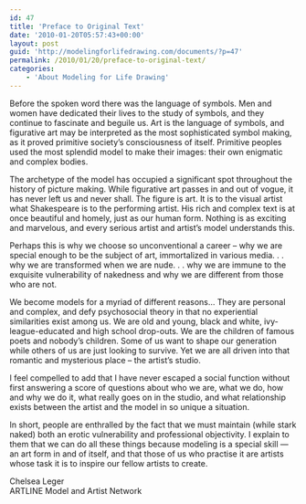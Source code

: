 ```yaml
---
id: 47
title: 'Preface to Original Text'
date: '2010-01-20T05:57:43+00:00'
layout: post
guid: 'http://modelingforlifedrawing.com/documents/?p=47'
permalink: /2010/01/20/preface-to-original-text/
categories:
    - 'About Modeling for Life Drawing'
---
```


Before the spoken word there was the language of symbols. Men and women have dedicated their lives to the study of symbols, and they continue to fascinate and beguile us. Art is the language of symbols, and figurative art may be interpreted as the most sophisticated symbol making, as it proved primitive society’s consciousness of itself. Primitive peoples used the most splendid model to make their images: their own enigmatic and complex bodies.

The archetype of the model has occupied a significant spot throughout the history of picture making. While figurative art passes in and out of vogue, it has never left us and never shall. The figure is art. It is to the visual artist what Shakespeare is to the performing artist. His rich and complex text is at once beautiful and homely, just as our human form. Nothing is as exciting and marvelous, and every serious artist and artist’s model understands this.

Perhaps this is why we choose so unconventional a career – why we are special enough to be the subject of art, immortalized in various media. . . why we are transformed when we are nude. . . why we are immune to the exquisite vulnerability of nakedness and why we are different from those who are not.

We become models for a myriad of different reasons… They are personal and complex, and defy psychosocial theory in that no experiential similarities exist among us. We are old and young, black and white, ivy-league-educated and high school drop-outs. We are the children of famous poets and nobody’s children. Some of us want to shape our generation while others of us are just looking to survive. Yet we are all driven into that romantic and mysterious place – the artist’s studio.

I feel compelled to add that I have never escaped a social function without first answering a score of questions about who we are, what we do, how and why we do it, what really goes on in the studio, and what relationship exists between the artist and the model in so unique a situation.

In short, people are enthralled by the fact that we must maintain (while stark naked) both an erotic vulnerability and professional objectivity. I explain to them that we can do all these things because modeling is a special skill — an art form in and of itself, and that those of us who practise it are artists whose task it is to inspire our fellow artists to create.

Chelsea Leger  
ARTLINE Model and Artist Network